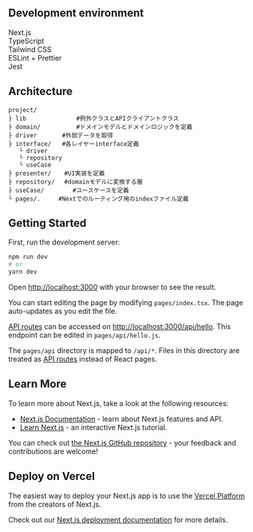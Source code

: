 ## Development environment

Next.js<br />
TypeScript<br />
Tailwind CSS<br />
ESLint + Prettier<br />
Jest<br />

## Architecture

```
project/
├ lib     　　    　#例外クラスとAPIクライアントクラス
├ domain/　　　     #ドメインモデルとドメインロジックを定義
├ driver       #外部データを取得
├ interface/   #各レイヤーinterface定義
   └ driver
   └ repository
   └ useCase
├ presenter/　  #UI実装を定義
├ repository/　 #domainモデルに変換する層
├ useCase/　　　   #ユースケースを定義
└ pages/.     #Nextでのルーティング用のindexファイル定義
```

## Getting Started

First, run the development server:

```bash
npm run dev
# or
yarn dev
```

Open [http://localhost:3000](http://localhost:3000) with your browser to see the result.

You can start editing the page by modifying `pages/index.tsx`. The page auto-updates as you edit the file.

[API routes](https://nextjs.org/docs/api-routes/introduction) can be accessed on [http://localhost:3000/api/hello](http://localhost:3000/api/hello). This endpoint can be edited in `pages/api/hello.js`.

The `pages/api` directory is mapped to `/api/*`. Files in this directory are treated as [API routes](https://nextjs.org/docs/api-routes/introduction) instead of React pages.

## Learn More

To learn more about Next.js, take a look at the following resources:

- [Next.js Documentation](https://nextjs.org/docs) - learn about Next.js features and API.
- [Learn Next.js](https://nextjs.org/learn) - an interactive Next.js tutorial.

You can check out [the Next.js GitHub repository](https://github.com/vercel/next.js/) - your feedback and contributions are welcome!

## Deploy on Vercel

The easiest way to deploy your Next.js app is to use the [Vercel Platform](https://vercel.com/new?utm_medium=default-template&filter=next.js&utm_source=create-next-app&utm_campaign=create-next-app-readme) from the creators of Next.js.

Check out our [Next.js deployment documentation](https://nextjs.org/docs/deployment) for more details.
